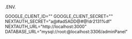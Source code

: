 .ENV.

GOOGLE_CLIENT_ID=""
GOOGLE_CLIENT_SECRET=""
NEXTAUTH_SECRET="a@#adSADD@#@!dr2131%df"
NEXTAUTH_URL="http://localhost:3000"
DATABASE_URL="mysql://root:@localhost:3306/adminPanel"